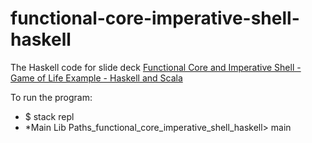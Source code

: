 # functional-core-imperative-shell-haskell

The Haskell code for slide deck [Functional Core and Imperative Shell - Game of Life Example - Haskell and Scala](https://www.slideshare.net/pjschwarz/functional-core-and-imperative-shell-game-of-life-example-haskell-and-scala)

To run the program:
* $ stack repl
* *Main Lib Paths_functional_core_imperative_shell_haskell> main
